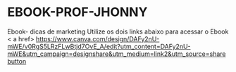 # EBOOK-PROF-JHONNY
Ebook- dicas de marketing
Utilize os dois links abaixo para acessar o Ebook
< a href> https://www.canva.com/design/DAFy2nU-mWE/v0RgS5LRzFLwBtjd7OvE_A/edit?utm_content=DAFy2nU-mWE&utm_campaign=designshare&utm_medium=link2&utm_source=sharebutton </a>


